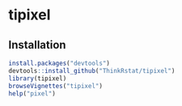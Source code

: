 # tipixel

## Installation

```R
install.packages("devtools")
devtools::install_github("ThinkRstat/tipixel")
library(tipixel)
browseVignettes("tipixel")
help("pixel")
```
